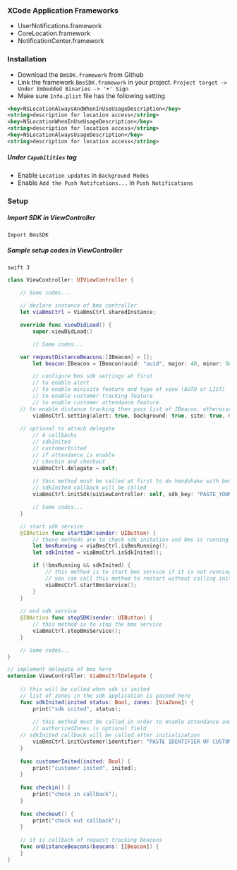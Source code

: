 ### XCode Application Frameworks
* UserNotifications.framework
* CoreLocation.framework
* NotificationCenter.framework

### Installation
* Download the `BmSDK.framework` from Github
* Link the framework `BmsSDK.framework` in your project. `Project target -> Under Embedded Binaries -> '+' Sign`
* Make sure `Info.plist` file has the following setting
```xml
<key>NSLocationAlwaysAndWhenInUseUsageDescription</key>
<string>description for location access</string>
<key>NSLocationWhenInUseUsageDescription</key>
<string>description for location access</string>
<key>NSLocationAlwaysUsageDescription</key>
<string>description for location access</string>
```
##### Under `Capabilities` tag
* Enable `Location updates` in `Background Modes`
* Enable `Add the Push Notifcations...` in `Push Notifications`

### Setup

##### Import SDK in ViewController
`Import BmsSDK`

##### Sample setup codes in ViewController

`swift 3`
```swift
class ViewController: UIViewController {

    // Some codes...
    
    // declare instance of bms controller
    let viaBmsCtrl = ViaBmsCtrl.sharedInstance;

    override func viewDidLoad() {
        super.viewDidLoad()

        // Some codes...

	var requestDistanceBeacons:[IBeacon] = [];
        let beacon:IBeacon = IBeacon(uuid: "uuid", major: 40, minor: 50);

        // configure bms sdk settings at first
        // to enable alert
        // to enable minisite feature and type of view (AUTO or LIST)
        // to enable customer tracking feature
        // to enable customer attendance feature
	// to enable distance tracking then pass list of IBeacon, otherwise just pass null
        viaBmsCtrl.setting(alert: true, background: true, site: true, minisitesView: .LIST, autoSiteDuration: 0, tracking: true, enableMQTT: false, attendance: true, checkinDuration: 2, checkoutDuration: 2, requestDistanceBeacons: requestDistanceBeacons, bmsEnvironment: .DEV);
	
	// optional to attach delegate
        // 4 callbacks
        // sdkInited
        // customerInited
        // if attendance is enable
        // checkin and checkout
        viaBmsCtrl.delegate = self;
	
        // this method must be called at first to do handshake with bms
        // sdkInited callback will be called
        viaBmsCtrl.initSdk(uiViewController: self, sdk_key: "PASTE_YOUR_BMS_APP_SDK_KEY_HERE");

        // Some codes...
    }

    // start sdk service
    @IBAction func startSDK(sender: UIButton) {
        // these methods are to check sdk initation and bms is running or not
        let bmsRunning = viaBmsCtrl.isBmsRunning();
        let sdkInited = viaBmsCtrl.isSdkInited();

        if (!bmsRunning && sdkInited) {
            // this method is to start bms service if it is not running
            // you can call this method to restart without calling initSdk again
            viaBmsCtrl.startBmsService();
        }
    }
    
    // end sdk service
    @IBAction func stopSDK(sender: UIButton) {
        // this method is to stop the bms service
        viaBmsCtrl.stopBmsService();
    }

    // Some codes...
}

// implement delegate of bms here
extension ViewController: ViaBmsCtrlDelegate {
    
    // this will be called when sdk is inited
    // list of zones in the sdk application is passed here
    func sdkInited(inited status: Bool, zones: [ViaZone]) {
        print("sdk inited", status);
        
        // this method must be called in order to enable attendance and tracking feature
        // authorizedZones is optional field
	// sdkInited callback will be called after initialization
        viaBmsCtrl.initCustomer(identifier: "PASTE IDENTIFIER OF CUSTOMER HERE", email: "example@email.com", phone: "+000000000", remark: "Device info!", authorizedZones: zones);
    }
    
    func customerInited(inited: Bool) {
        print("customer inited", inited);
    }
    
    func checkin() {
        print("check in callback");
    }
    
    func checkout() {
        print("check out callback");
    }
    
    // it is callback of request tracking beacons
    func onDistanceBeacons(beacons: [IBeacon]) {
    }
}
```
